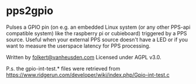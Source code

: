 # pps2gpio

Pulses a GPIO pin (on e.g. an embedded Linux system (or any other PPS-api compatible system) like the raspberry pi or cubieboard) triggered by a PPS source. Useful when your external PPS source doesn't have a LED or if you want to measure the userspace latency for PPS processing.


Written by folkert@vanheusden.com
Licensed under AGPL v3.0.

P.s. the gpio-int-test.* files were retrieved from https://www.ridgerun.com/developer/wiki/index.php/Gpio-int-test.c
